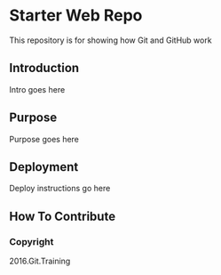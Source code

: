 # Starter Web Repo

This repository is for showing how Git and GitHub work

## Introduction

Intro goes here

## Purpose

Purpose goes here

## Deployment 

Deploy instructions go here

## How To Contribute

### Copyright

2016.Git.Training